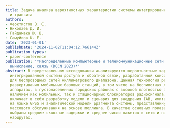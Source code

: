 ```yaml
---
title: Задача анализа вероятностных характеристик системы интегрированного доступа
  и транзита
authors:
- Феоктистов В. С.
- Николаев Д. И.
- Гайдамака Ю. В.
- Самуйлов К. Е.
date: '2023-01-01'
publishDate: '2024-11-02T11:04:12.766144Z'
publication_types:
- paper-conference
publication: '*Распределенные компьютерные и телекоммуникационные сети: управление,
  вычисление, связь (DCCN 2023)*'
abstract: В представленном исследовании анализируются вероятностные характеристики
  интегрированной системы доступа и обратной связи, разработанной консорциумом 3GPP
  для беспроводных сетей миллиметрового диапазона. Данная технология решает проблемы
  развертывания мобильных базовых станций, в том числе на беспилотных летательных
  аппаратах, в густонаселенных городских районах с высокой плотностью застройки и
  наличием как мобильных, так и стационарных блокираторов радиосигнала. Исследование
  включает в себя разработку модели и сценария для внедрения IAB, имитационной модели
  на языке GPSS и аналитической модели фрагмента системы, представленную в виде системы
  массового обслуживания на основе поллинга. В качестве основных показателей эффективности
  выбраны средние сквозные задержки и среднее число пакетов в сети и на отдельных
  маршрутах.
---
```

